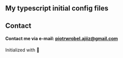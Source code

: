 ## My typescript initial config files
## Contact
#### Contact me via e-mail: piotrwrobel.ajiiz@gmail.com

Initialized with 🖤
